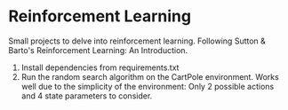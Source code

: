 # Reinforcement Learning

Small projects to delve into reinforcement learning. Following Sutton & Barto's Reinforcement Learning: An Introduction.

1. Install dependencies from requirements.txt
2. Run the random search algorithm on the CartPole environment. Works well due to the simplicity of the environment: Only 2 possible actions and 4 state parameters to consider.
